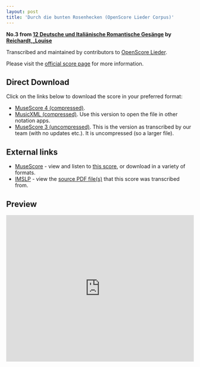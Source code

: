 ```yaml
---
layout: post
title: 'Durch die bunten Rosenhecken (OpenScore Lieder Corpus)'
---
```


__No.3 from [12 Deutsche und Italiänische Romantische Gesänge](https://fourscoreandmore.org/openscore/lieder/Reichardt%2C_Louise/12_Deutsche_und_Itali%C3%A4nische_Romantische_Ges%C3%A4nge/) by [Reichardt,_Louise](https://fourscoreandmore.org/openscore/lieder/Reichardt%2C_Louise)__

Transcribed and maintained by contributors to [OpenScore Lieder].

Please visit the [official score page] for more information.

[official score page]: https://musescore.com/openscore-lieder-corpus/scores/5002087
[OpenScore Lieder]: https://musescore.com/openscore-lieder-corpus

## Direct Download

Click on the links below to download the score in your preferred format:
- [MuseScore 4 (compressed)](https://fourscoreandmore.org/openscore/lieder/Reichardt%2C_Louise/12_Deutsche_und_Itali%C3%A4nische_Romantische_Ges%C3%A4nge/03_Durch_die_bunten_Rosenhecken.mscz).
- [MusicXML (compressed)](https://fourscoreandmore.org/openscore/lieder/Reichardt%2C_Louise/12_Deutsche_und_Itali%C3%A4nische_Romantische_Ges%C3%A4nge/03_Durch_die_bunten_Rosenhecken.mxl). Use this version to open the file in other notation apps.
- [MuseScore 3 (uncompressed)](https://raw.githubusercontent.com/OpenScore/Lieder/refs/heads/main/scores/Reichardt%2C_Louise/12_Deutsche_und_Itali%C3%A4nische_Romantische_Ges%C3%A4nge/03_Durch_die_bunten_Rosenhecken/lc5002087.mscx). This is the version as transcribed by our team (with no updates etc.). It is uncompressed (so a larger file).

## External links

- [MuseScore] - view and listen to [this score][MuseScore], or download in a variety of formats.
- [IMSLP] - view the [source PDF file(s)][IMSLP] that this score was transcribed from.

[MuseScore]: https://musescore.com/score/5002087
[IMSLP]: https://imslp.org/wiki/Special:ReverseLookup/511856

## Preview

<iframe width="100%" height="394" src="https://musescore.com/openscore-lieder-corpus/scores/5002087/embed" frameborder="0" allowfullscreen allow="autoplay; fullscreen"></iframe>
